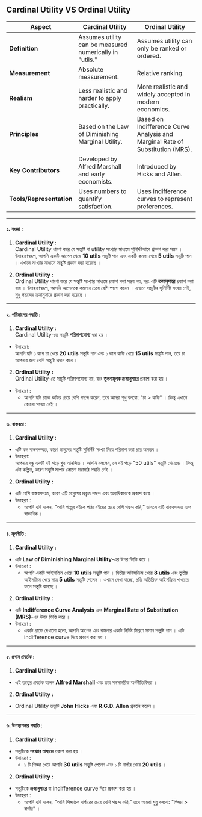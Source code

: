 ## Cardinal Utility VS Ordinal Utility

| **Aspect**              | **Cardinal Utility**                                      | **Ordinal Utility**                                      |
|--------------------------|----------------------------------------------------------|---------------------------------------------------------|
| **Definition**           | Assumes utility can be measured numerically in "utils."  | Assumes utility can only be ranked or ordered.          |
| **Measurement**          | Absolute measurement.          | Relative ranking.         |
| **Realism**              | Less realistic and harder to apply practically.          | More realistic and widely accepted in modern economics. |
| **Principles**           | Based on the Law of Diminishing Marginal Utility.         | Based on Indifference Curve Analysis and Marginal Rate of Substitution (MRS). |
| **Key Contributors**     | Developed by Alfred Marshall and early economists.       | Introduced by Hicks and Allen.                         |
| **Tools/Representation** | Uses numbers to quantify satisfaction.                   | Uses indifference curves to represent preferences.      |

---

#### **১. সংজ্ঞা :**  

1. **Cardinal Utility :**  
Cardinal Utility ধারণা করে যে সন্তুষ্টি বা utility সংখ্যার মাধ্যমে সুনির্দিষ্টভাবে প্রকাশ করা সম্ভব । উদাহরণস্বরূপ, আপনি একটি আপেল খেয়ে **10 utils** সন্তুষ্টি পান এবং একটি কমলা খেয়ে **5 utils** সন্তুষ্টি পান । এখানে সংখ্যার মাধ্যমে সন্তুষ্টি প্রকাশ করা হয়েছে ।  

2. **Ordinal Utility :**  
Ordinal Utility ধারণা করে যে সন্তুষ্টি সংখ্যার মাধ্যমে প্রকাশ করা সম্ভব নয়, বরং এটি **ক্রমানুসারে** প্রকাশ করা যায় । উদাহরণস্বরূপ, আপনি আপেলকে কমলার চেয়ে বেশি পছন্দ করেন । এখানে সন্তুষ্টির সুনির্দিষ্ট সংখ্যা নেই, শুধু পছন্দের ক্রমানুসারে প্রকাশ করা হয়েছে ।  

---

#### **২. পরিমাপের পদ্ধতি :**  

1. **Cardinal Utility :**  
Cardinal Utility-তে সন্তুষ্টি **পরিমাপযোগ্য** ধরা হয় ।  
- উদাহরণ:  
  আপনি যদি ১ কাপ চা খেয়ে **20 utils** সন্তুষ্টি পান এবং ১ কাপ কফি খেয়ে **15 utils** সন্তুষ্টি পান, তবে চা আপনার জন্য বেশি সন্তুষ্টি প্রদান করে ।  

2. **Ordinal Utility :**  
Ordinal Utility-তে সন্তুষ্টি পরিমাপযোগ্য নয়, বরং **তুলনামূলক ক্রমানুসারে** প্রকাশ করা হয় ।  
- উদাহরণ :  
  - আপনি যদি চাকে কফির চেয়ে বেশি পছন্দ করেন, তবে আমরা শুধু বলবো: "চা > কফি" । কিন্তু এখানে কোনো সংখ্যা নেই ।  

---

#### **৩. বাস্তবতা :**  

1. **Cardinal Utility :**  
- এটি কম বাস্তবসম্মত, কারণ মানুষের সন্তুষ্টি সুনির্দিষ্ট সংখ্যা দিয়ে পরিমাপ করা প্রায় অসম্ভব । 
- উদাহরণ:  
  আপনার বন্ধু একটি বই পড়ে খুব আনন্দিত । আপনি বললেন, সে বই পড়ে "50 utils" সন্তুষ্টি পেয়েছে । কিন্তু এটা কল্পিত, কারণ সন্তুষ্টি মাপার কোনো সরাসরি পদ্ধতি নেই ।  

2. **Ordinal Utility :**  
- এটি বেশি বাস্তবসম্মত, কারণ এটি মানুষের প্রকৃত পছন্দ এবং অগ্রাধিকারকে প্রকাশ করে ।  
- উদাহরণ :  
  - আপনি যদি বলেন, "আমি গল্পের বইকে পাঠ্য বইয়ের চেয়ে বেশি পছন্দ করি," তাহলে এটি বাস্তবসম্মত এবং স্বাভাবিক ।  

---

#### **৪. মূলনীতি :**  

1. **Cardinal Utility :**  
- এটি **Law of Diminishing Marginal Utility**-এর উপর ভিত্তি করে ।  
- উদাহরণ :  
  - আপনি একটি আইসক্রিম খেয়ে **10 utils** সন্তুষ্টি পান । দ্বিতীয় আইসক্রিম খেয়ে **8 utils** এবং তৃতীয় আইসক্রিম খেয়ে মাত্র **5 utils** সন্তুষ্টি পেলেন । এখানে দেখা যাচ্ছে, প্রতি অতিরিক্ত আইসক্রিম খাওয়ার ফলে সন্তুষ্টি কমছে ।  

2. **Ordinal Utility :**  
- এটি **Indifference Curve Analysis** এবং **Marginal Rate of Substitution (MRS)**-এর উপর ভিত্তি করে ।  
- উদাহরণ :  
  - একটি গ্রাফে দেখানো হলো, আপনি আপেল এবং কমলার একটি নির্দিষ্ট মিশ্রণে সমান সন্তুষ্টি পান । এটি indifference curve দিয়ে প্রকাশ করা হয় ।  

---

#### **৫. প্রধান প্রবর্তক :**  

1. **Cardinal Utility :**  
- এই তত্ত্বের প্রবর্তক হলেন **Alfred Marshall** এবং তার সমসাময়িক অর্থনীতিবিদরা  ।  

2. **Ordinal Utility :**  
- Ordinal Utility তত্ত্বটি **John Hicks** এবং **R.G.D. Allen** প্রবর্তন করেন  ।  

---

#### **৬. উপস্থাপনার পদ্ধতি :**  

1. **Cardinal Utility :**  
- সন্তুষ্টিকে **সংখ্যার মাধ্যমে** প্রকাশ করা হয়  ।  
- উদাহরণ :  
  - ১ টি পিজ্জা খেয়ে আপনি **30 utils** সন্তুষ্টি পেলেন এবং ১ টি বার্গার খেয়ে **20 utils**  ।  

2. **Ordinal Utility :**  
- সন্তুষ্টিকে **ক্রমানুসারে** বা indifference curve দিয়ে প্রকাশ করা হয়  ।  
- উদাহরণ :  
  - আপনি যদি বলেন, "আমি পিজ্জাকে বার্গারের চেয়ে বেশি পছন্দ করি," তবে আমরা শুধু বলবো: "পিজ্জা > বার্গার"  ।
